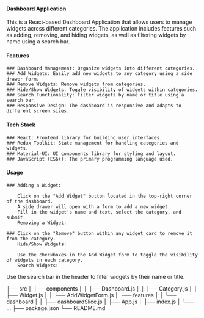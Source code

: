 #### Dashboard Application
This is a React-based Dashboard Application that allows users to manage widgets across different categories. The application includes features such as adding, removing, and hiding widgets, as well as filtering widgets by name using a search bar.

#### Features
    ### Dashboard Management: Organize widgets into different categories.
    ### Add Widgets: Easily add new widgets to any category using a side drawer form.
    ### Remove Widgets: Remove widgets from categories.
    ### Hide/Show Widgets: Toggle visibility of widgets within categories.
    ### Search Functionality: Filter widgets by name or title using a search bar.
    ### Responsive Design: The dashboard is responsive and adapts to different screen sizes.

#### Tech Stack
    ### React: Frontend library for building user interfaces.
    ### Redux Toolkit: State management for handling categories and widgets.
    ### Material-UI: UI components library for styling and layout.
    ### JavaScript (ES6+): The primary programming language used.

#### Usage
    ### Adding a Widget:
        
        Click on the "Add Widget" button located in the top-right corner of the dashboard.
        A side drawer will open with a form to add a new widget.
        Fill in the widget's name and text, select the category, and submit.
        Removing a Widget:

    ### Click on the "Remove" button within any widget card to remove it from the category.
        Hide/Show Widgets:

        Use the checkboxes in the Add Widget form to toggle the visibility of widgets in each category.
        Search Widgets:

Use the search bar in the header to filter widgets by their name or title.

    
├── src
│   ├── components
│   │   ├── Dashboard.js
│   │   ├── Category.js
│   │   ├── Widget.js
│   │   └── AddWidgetForm.js
│   ├── features
│   │   └── dashboard
│   │       ├── dashboardSlice.js
│   ├── App.js
│   ├── index.js
│   └── ...
├── package.json
└── README.md
